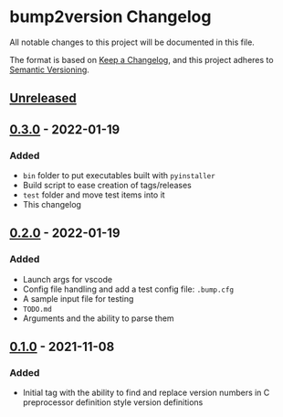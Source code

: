 # bump2version Changelog
All notable changes to this project will be documented in this file.

The format is based on [Keep a Changelog](https://keepachangelog.com/en/1.0.0/),
and this project adheres to [Semantic Versioning](https://semver.org/spec/v2.0.0.html).

## [Unreleased]

## [0.3.0] - 2022-01-19
### Added
- `bin` folder to put executables built with `pyinstaller`
- Build script to ease creation of tags/releases
- `test` folder and move test items into it
- This changelog

## [0.2.0] - 2022-01-19
### Added
- Launch args for vscode
- Config file handling and add a test config file: `.bump.cfg`
- A sample input file for testing
- `TODO.md`
- Arguments and the ability to parse them

## [0.1.0] - 2021-11-08
### Added
- Initial tag with the ability to find and replace version numbers in C
  preprocessor definition style version definitions


[Unreleased]: https://github.com/coppolat1/bumpCversion/compare/v0.2.0...HEAD
[0.3.0]: https://github.com/coppolat1/bumpCversion/compare/v0.2.0...v0.3.0
[0.2.0]: https://github.com/coppolat1/bumpCversion/compare/v0.1.0...v0.2.0
[0.1.0]: https://github.com/coppolat1/bumpCversion/releases/tag/v0.1.0

<!---
Keep a Changelog Sections

### Added      for new features.
### Changed    for changes in existing functionality.
### Deprecated for soon-to-be removed features.
### Removed    for now removed features.
### Fixed      for any bug fixes.
### Security   in case of vulnerabilities.
-->